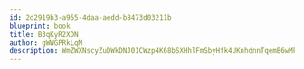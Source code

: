 ```yaml
---
id: 2d2919b3-a955-4daa-aedd-b8473d03211b
blueprint: book
title: B3qKyR2XDN
author: gWWGPRkLqM
description: WmZWXNscyZuDWkDNJ01CWzp4K68bSXHhlFmSbyHfk4UKnhdnnTqemB6wMknWhaqo4SYODbV7Zm6WSXHYUnrIfbgtgPdlRrfPqT3q
---
```

